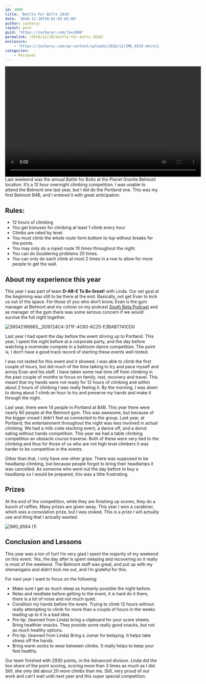 ```yaml
---
id: 1800
title: 'Battle For Bolts 2018'
date: '2018-12-10T20:01:05-05:00'
author: zacharyc
layout: post
guid: 'https://zacharyc.com/?p=1800'
permalink: /2018/12/10/battle-for-bolts-2018/
enclosure:
    - "https://zacharyc.com/wp-content/uploads/2018/12/IMG_6554.m4v\n12889753\nvideo/mp4\n"
categories:
    - Personal
---
```


<div class="wp-video" style="width: 640px;"><video class="wp-video-shortcode" controls="controls" height="360" id="video-1800-1" preload="metadata" width="640"><source src="https://zacharyc.com/wp-content/uploads/2018/12/IMG_6554.m4v?_=1" type="video/mp4"></source>[https://zacharyc.com/wp-content/uploads/2018/12/IMG\_6554.m4v](https://zacharyc.com/wp-content/uploads/2018/12/IMG_6554.m4v)</video></div>Last weekend was the annual Battle for Bolts at the Planet Granite Belmont location. It’s a 12 hour overnight climbing competition. I was unable to attend the Belmont one last year, but I did do the Portland one. This was my first Belmont B4B, and I entered it with great anticipation.

## Rules:

- 12 hours of climbing
- You get bonuses for climbing at least 1 climb every hour
- Climbs are rated by level.
- You must climb the whole route form bottom to top without breaks for the points.
- You may only do a roped route 10 times throughout the night.
- You can do bouldering problems 20 times.
- You can only do each climb at most 2 times in a row to allow for more people to get the wall.

## About my experience this year

This year I was part of team **D-AR-E To Be Great!** with Linda. Our set goal at the beginning was still to be there at the end. Basically, not get Evan to kick us out of the space. For those of you who don’t know, Evan is the gym manager at Belmont and my cohost on my podcast [South Beta Podcast](http://southbeta.com) and as manager of the gym there was some serious concern if we would survive the full night together.

![56542196865__5D9724C4-371F-4C60-AC25-E3BAB7741CD0](https://i0.wp.com/zacharyc.com/wp-content/uploads/2018/12/56542196865__5D9724C4-371F-4C60-AC25-E3BAB7741CD0-1024x769.jpg?resize=1024%2C769&ssl=1)

Last year I had spent the day before the event driving up to Portland. This year, I spent the night before at a corporate party, and the day before watching a roommate compete in a ballroom dance competition. The point is, I don’t have a good track record of starting these events well rested.

I was not rested for this event and it showed. I was able to climb the first couple of hours, but did much of the time talking to try and pace myself and annoy Evan and his staff. I have taken some real time off from climbing in the past couple of months to focus on family, rest, recovery and travel. This meant that my hands were not ready for 12 hours of climbing and within about 2 hours of climbing I was really feeling it. By the morning, I was down to doing about 1 climb an hour to try and preserve my hands and make it through the night.

Last year, there were 14 people in Portland at B4B. This year there were nearly 60 people at the Belmont gym. This was awesome, but because of the bigger crowd I didn’t feel as connected to the group. Last year, at Portland, the entertainment throughout the night was less involved in actual climbing. We had a milk crate stacking event, a dance off, and a donut eating without hands competition. This year we had a table climbing competition an obstacle course traverse. Both of these were very tied to the climbing and thus for those of us who are not high level climbers it was harder to be competitive in the events.

Other than that, I only have one other gripe. There was supposed to be headlamp climbing, but because people forgot to bring their headlamps it was cancelled. As someone who went out the day before to buy a headlamp so I would be prepared, this was a little frustrating.

## Prizes

At the end of the competition, while they are finishing up scores, they do a bunch of raffles. Many prizes are given away. This year I won a carabiner, which was a consolation prize, but I was stoked. This is a prize I will actually use and thing that I actually wanted.

![IMG_6564 (1)](https://i0.wp.com/zacharyc.com/wp-content/uploads/2018/12/IMG_6564-1.jpg?resize=775%2C1024&ssl=1)

## Conclusion and Lessons

This year was a ton of fun! I’m very glad I spent the majority of my weekend on this event. Yes, the day after is spent sleeping and recovering so it really is most of the weekend. The Belmont staff was great, and put up with my shenanigans and didn’t kick me out, and I’m grateful for this.

For next year I want to focus on the following:

- Make sure I get as much sleep as humanly possible the night before.
- Relax and meditate before getting to the event, it is hard do it there, there is a lot of noise and not much quiet.
- Condition my hands before the event. Trying to climb 12 hours without really attempting to climb for more than a couple of hours in the weeks leading up to it is a bad idea.
- Pro tip: (learned from Linda) bring a clipboard for your score sheets. Bring healthier snacks. They provide some really good snacks, but not as much healthy options.
- Pro tip: (learned from Linda) Bring a Jumar for belaying. It helps take stress off the hands.
- Bring warm socks to wear between climbs. It really helps to keep your feet healthy.

Our team finished with 2930 points, in the Advanced division. Linda did the lion share of the point scoring, scoring more than 3 times as much as I did. Still, she only did about 20 more climbs than me. Still, very proud of our work and can’t wait until next year and this super special competition.